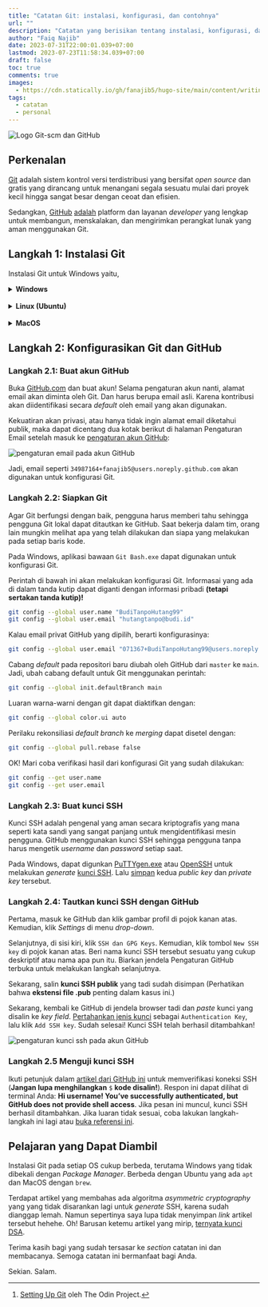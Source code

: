 ```yaml
---
title: "Catatan Git: instalasi, konfigurasi, dan contohnya"
url: ""
description: "Catatan yang berisikan tentang instalasi, konfigurasi, dan contoh dari Git dan Github"
author: "Faiq Najib"
date: 2023-07-31T22:00:01.039+07:00
lastmod: 2023-07-23T11:58:34.039+07:00
draft: false
toc: true
comments: true
images:
  - https://cdn.statically.io/gh/fanajib5/hugo-site/main/content/writing/2023/git-installation-and-configuration/git-and-github.webp
tags:
  - catatan
  - personal
---
```


![Logo Git-scm dan GitHub](https://cdn.statically.io/gh/fanajib5/hugo-site/main/content/writing/2023/git-installation-and-configuration/git-and-github.webp)

## Perkenalan

[Git](https://git-scm.com/) adalah sistem kontrol versi terdistribusi yang bersifat _open source_ dan gratis yang dirancang untuk menangani segala sesuatu mulai dari proyek kecil hingga sangat besar dengan ceoat dan efisien.

Sedangkan, [GitHub](https://github.com/about) [adalah](https://en.wikipedia.org/wiki/GitHub) platform dan layanan _developer_ yang lengkap untuk membangun, menskalakan, dan mengirimkan perangkat lunak yang aman menggunakan Git.

## Langkah 1: Instalasi Git

Instalasi Git untuk Windows yaitu,

<details>
<summary><strong>Windows</strong></summary>

1. Download installer_ Git terlebih dahulu pada [```https://git-scm.com/downloads```](https://git-scm.com/downloads). Kemudian buka installer tersebut.

2. Ikuti langkah [selanjutnya](https://www.nesabamedia.com/cara-install-git-di-windows-10/). Tinggal _Next_, pastikan _default_ aja, lalu _next_ lagi. Seperti biasa~~

</details>
<br/>
<details>
<summary><strong>Linux (Ubuntu)</strong></summary>

1. Lakukan _update_ dan _upgrade_ pada sistem dengan perintah berikut:
   ```bash
   sudo apt update && sudo apt upgrade -y
   ```

2. Install _package_ Git:
   ```bash
   sudo add-apt-repository ppa:git-core/ppa
   sudo apt update
   sudo apt install Git
   ```

3. Verifikasi versi Git dan pastikan bahwa **minimal** versi 2.28[^1]
   ```bash
   git --version
   ```

</details>
<br/>
<details>
<summary><strong>MacOS</strong></summary>

1. Ikuti langkah [ini](https://www.theodinproject.com/lessons/foundations-setting-up-git#step-1-install-git) hehehe

</details>

## Langkah 2: Konfigurasikan Git dan GitHub

### Langkah 2.1: Buat akun GitHub

Buka [GitHub.com](https://github.com/signup) dan buat akun! Selama pengaturan akun nanti, alamat email akan diminta oleh Git. Dan harus berupa email asli. Karena kontribusi akan diidentifikasi secara _default_ oleh email yang akan digunakan.

Kekuatiran akan privasi, atau hanya tidak ingin alamat email diketahui publik, maka dapat dicentang dua kotak berikut di halaman Pengaturan Email setelah masuk ke [pengaturan akun GitHub](https://github.com/settings/emails):

![pengaturan email pada akun GitHub](https://cdn.statically.io/gh/fanajib5/hugo-site/main/content/writing/2023/git-installation-and-configuration/pengaturan-email-akun-github.webp)

Jadi, email seperti ```34987164+fanajib5@users.noreply.github.com``` akan digunakan untuk konfigurasi Git.

### Langkah 2.2: Siapkan Git

Agar Git berfungsi dengan baik, pengguna harus memberi tahu sehingga pengguna Git lokal dapat ditautkan ke GitHub. Saat bekerja dalam tim, orang lain mungkin melihat apa yang telah dilakukan dan siapa yang melakukan pada setiap baris kode.

Pada Windows, aplikasi bawaan ```Git Bash.exe``` dapat digunakan untuk konfigurasi Git.

Perintah di bawah ini akan melakukan konfigurasi Git. Informasai yang ada di dalam tanda kutip dapat diganti dengan informasi pribadi **(tetapi sertakan tanda kutip)!**

```bash
git config --global user.name "BudiTanpoHutang99"
git config --global user.email "hutangtanpo@budi.id"
```

Kalau email privat GitHub yang dipilih, berarti konfigurasinya:

```bash
git config --global user.email "071367+BudiTanpoHutang99@users.noreply.github.com"
```

Cabang _default_ pada repositori baru diubah oleh GitHub dari ```master``` ke ```main```. Jadi, ubah cabang default untuk Git menggunakan perintah:

```bash
git config --global init.defaultBranch main
```

Luaran warna-warni dengan git dapat diaktifkan dengan:

```bash
git config --global color.ui auto
```

Perilaku rekonsiliasi _default branch_ ke _merging_ dapat disetel dengan:

```bash
git config --global pull.rebase false
```

OK! Mari coba verifikasi hasil dari konfigurasi Git yang sudah dilakukan:

```bash
git config --get user.name
git config --get user.email
```

### Langkah 2.3: Buat kunci SSH

Kunci SSH adalah pengenal yang aman secara kriptografis yang mana seperti kata sandi yang sangat panjang untuk mengidentifikasi mesin pengguna. GitHub menggunakan kunci SSH sehingga pengguna tanpa harus mengetik _username_ dan _password_ setiap saat.

Pada Windows, dapat digunkan [PuTTYgen.exe](https://www.ssh.com/academy/ssh/putty/windows/puttygen) atau [OpenSSH](https://askme4tech.com/how-configure-ssh-key-based-authentication-windows) untuk melakukan _generate_ [kunci SSH](https://phoenixnap.com/kb/generate-ssh-key-windows-10). Lalu [simpan](https://docs.digitalocean.com/products/droplets/how-to/add-ssh-keys/create-with-putty/) kedua _public key_ dan _private key_ tersebut.

### Langkah 2.4: Tautkan kunci SSH dengan GitHub

Pertama, masuk ke GitHub dan klik gambar profil di pojok kanan atas. Kemudian, klik _Settings_ di menu _drop-down_.

Selanjutnya, di sisi kiri, klik ```SSH dan GPG Keys```. Kemudian, klik tombol ```New SSH key``` di pojok kanan atas. Beri nama kunci SSH tersebut sesuatu yang cukup deskriptif atau nama apa pun itu. Biarkan jendela Pengaturan GitHub terbuka untuk melakukan langkah selanjutnya.

Sekarang, salin **kunci SSH publik** yang tadi sudah disimpan (Perhatikan bahwa **ekstensi file .pub** penting dalam kasus ini.)

Sekarang, kembali ke GitHub di jendela browser tadi dan _paste_ kunci yang disalin ke _key field_. [Pertahankan jenis kunci](https://nishtahir.com/how-to-enable-ssh-key-verification-with-git-and-github/#adding-your-key-to-github) sebagai ```Authentication Key```, lalu klik ```Add SSH key```. Sudah selesai! Kunci SSH telah berhasil ditambahkan!

![pengaturan kunci ssh pada akun GitHub](https://cdn.statically.io/gh/fanajib5/hugo-site/main/content/writing/2023/git-installation-and-configuration/pengaturan-kunci-ssh-akun-github.webp)

### Langkah 2.5 Menguji kunci SSH

Ikuti petunjuk dalam [artikel dari GitHub ini](https://help.github.com/en/articles/testing-your-ssh-connection) untuk memverifikasi koneksi SSH (**Jangan lupa menghilangkan** ```$``` **kode disalin!**). Respon ini dapat dilihat di terminal Anda: **Hi username! You’ve successfully authenticated, but GitHub does not provide shell access**. Jika pesan ini muncul, kunci SSH berhasil ditambahkan. Jika luaran tidak sesuai, coba lakukan langkah-langkah ini lagi atau [buka referensi ini](https://www.theodinproject.com/lessons/foundations-setting-up-git#step-25-testing-your-key).

## Pelajaran yang Dapat Diambil

Instalasi Git pada setiap OS cukup berbeda, terutama Windows yang tidak dibekali dengan _Package Manager_. Berbeda dengan Ubuntu yang ada ```apt``` dan MacOS dengan ```brew```.

Terdapat artikel yang membahas ada algoritma _asymmetric cryptography_ yang yang tidak disarankan lagi untuk _generate_ SSH, karena sudah dianggap lemah. Namun sepertinya saya lupa tidak menyimpan _link_ artikel tersebut hehehe. Oh! Barusan ketemu artikel yang mirip, [ternyata kunci DSA](https://thechief.io/c/news/github-is-making-protocol-security-changes-for-ssh-users/).

Terima kasih bagi yang sudah tersasar ke _section_ catatan ini dan membacanya. Semoga catatan ini bermanfaat bagi Anda.

Sekian. Salam.

[^1]: [Setting Up Git](https://www.theodinproject.com/lessons/foundations-setting-up-git) oleh The Odin Project.
